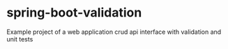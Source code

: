 # spring-boot-validation
Example project of a web application crud api interface with validation and unit tests
